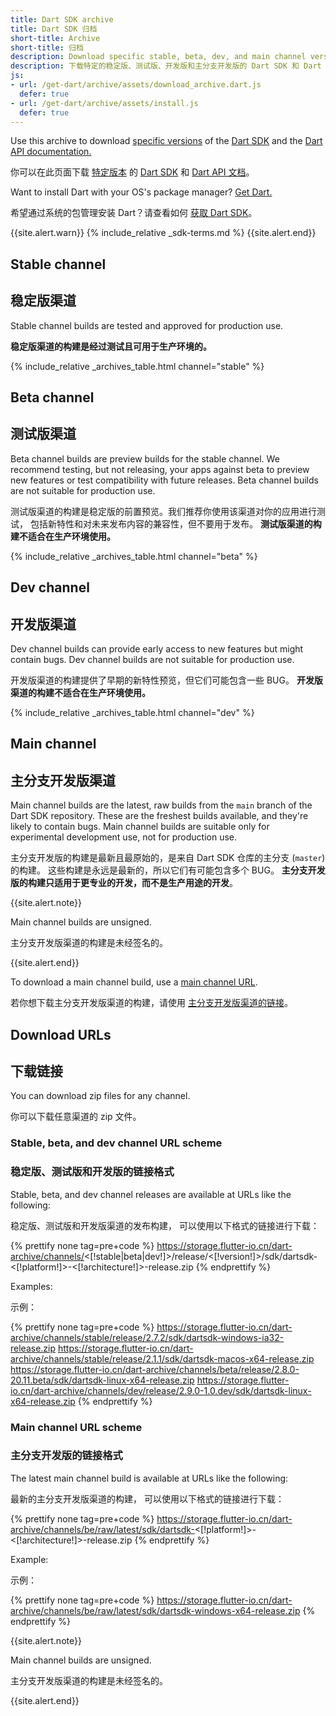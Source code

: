 ```yaml
---
title: Dart SDK archive
title: Dart SDK 归档
short-title: Archive
short-title: 归档
description: Download specific stable, beta, dev, and main channel versions of the Dart SDK and the Dart API documentation.
description: 下载特定的稳定版、测试版、开发版和主分支开发版的 Dart SDK 和 Dart API 文档。
js:
- url: /get-dart/archive/assets/download_archive.dart.js
  defer: true
- url: /get-dart/archive/assets/install.js
  defer: true
---
```


Use this archive to download
[specific versions](/get-dart#release-channels) of the
[Dart SDK](/tools/sdk)
and the [Dart API documentation.]({{site.dart-api}}/{{site.data.pkg-vers.SDK.channel}})

你可以在此页面下载 [特定版本](/get-dart#release-channels)
的 [Dart SDK](/tools/sdk) 和
[Dart API 文档](({{site.dart_api}}/{{site.data.pkg-vers.SDK.channel}}))。

Want to install Dart with your OS's package manager?
[Get Dart.](/get-dart)

希望通过系统的包管理安装 Dart？请查看如何 [获取 Dart SDK](/get-dart)。

{{site.alert.warn}}
  {% include_relative _sdk-terms.md %}
{{site.alert.end}}

## Stable channel

## 稳定版渠道

Stable channel builds are tested and approved for production use.

**稳定版渠道的构建是经过测试且可用于生产环境的。**

{% include_relative _archives_table.html channel="stable" %}

## Beta channel

## 测试版渠道

Beta channel builds are preview builds for the stable channel.
We recommend testing, but not releasing, your apps against beta
to preview new features or test compatibility with future releases.
Beta channel builds are not suitable for production use.

测试版渠道的构建是稳定版的前置预览。我们推荐你使用该渠道对你的应用进行测试，
包括新特性和对未来发布内容的兼容性，但不要用于发布。
**测试版渠道的构建不适合在生产环境使用。**

{% include_relative _archives_table.html channel="beta" %}

## Dev channel

## 开发版渠道

Dev channel builds can provide early access
to new features but might contain bugs.
Dev channel builds are not suitable for production use.

开发版渠道的构建提供了早期的新特性预览，但它们可能包含一些 BUG。
**开发版渠道的构建不适合在生产环境使用。**

{% include_relative _archives_table.html channel="dev" %}

## Main channel

## 主分支开发版渠道

Main channel builds are the latest, raw builds from
the `main` branch of the Dart SDK repository.
These are the freshest builds available,
and they're likely to contain bugs.
Main channel builds are suitable only for
experimental development use, not for production use.

主分支开发版的构建是最新且最原始的，是来自
Dart SDK 仓库的主分支 (`master`) 的构建。
这些构建是永远是最新的，所以它们有可能包含多个 BUG。
**主分支开发版的构建只适用于更专业的开发，而不是生产用途的开发**。

{{site.alert.note}}

  Main channel builds are unsigned.

  主分支开发版渠道的构建是未经签名的。

{{site.alert.end}}

To download a main channel build, use a
[main channel URL](#main-channel-url-scheme).

若你想下载主分支开发版渠道的构建，请使用
[主分支开发版渠道的链接](#main-channel-url-scheme)。

## Download URLs

## 下载链接

You can download zip files for any channel.

你可以下载任意渠道的 zip 文件。

### Stable, beta, and dev channel URL scheme

### 稳定版、测试版和开发版的链接格式

Stable, beta, and dev channel releases
are available at URLs like the following:

稳定版、测试版和开发版渠道的发布构建，
可以使用以下格式的链接进行下载：

{% prettify none tag=pre+code %}
https://storage.flutter-io.cn/dart-archive/channels/<[!stable|beta|dev!]>/release/<[!version!]>/sdk/dartsdk-<[!platform!]>-<[!architecture!]>-release.zip
{% endprettify %}

Examples:

示例：

{% prettify none tag=pre+code %}
https://storage.flutter-io.cn/dart-archive/channels/stable/release/2.7.2/sdk/dartsdk-windows-ia32-release.zip
https://storage.flutter-io.cn/dart-archive/channels/stable/release/2.1.1/sdk/dartsdk-macos-x64-release.zip
https://storage.flutter-io.cn/dart-archive/channels/beta/release/2.8.0-20.11.beta/sdk/dartsdk-linux-x64-release.zip
https://storage.flutter-io.cn/dart-archive/channels/dev/release/2.9.0-1.0.dev/sdk/dartsdk-linux-x64-release.zip
{% endprettify %}

### Main channel URL scheme

### 主分支开发版的链接格式

The latest main channel build
is available at URLs like the following:

最新的主分支开发版渠道的构建，
可以使用以下格式的链接进行下载：

{% prettify none tag=pre+code %}
https://storage.flutter-io.cn/dart-archive/channels/be/raw/latest/sdk/dartsdk-<[!platform!]>-<[!architecture!]>-release.zip
{% endprettify %}

Example:

示例：

{% prettify none tag=pre+code %}
https://storage.flutter-io.cn/dart-archive/channels/be/raw/latest/sdk/dartsdk-windows-x64-release.zip
{% endprettify %}

{{site.alert.note}}

  Main channel builds are unsigned.

  主分支开发版渠道的构建是未经签名的。

{{site.alert.end}}
